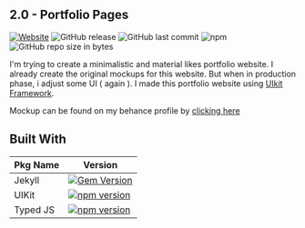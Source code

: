 ## 2.0 - Portfolio Pages 



[![Website](https://img.shields.io/website-up-down-green-red/https/iqbalaqaba.github.io.svg?label=my-website)](htps://iqbalaqaba.github.io)
![GitHub release](https://img.shields.io/github/release/qubyte/rubidium.svg)
![GitHub last commit](https://img.shields.io/github/last-commit/google/skia.svg)
![npm](https://img.shields.io/npm/v/npm.svg)
![GitHub repo size in bytes](https://img.shields.io/github/repo-size/badges/shields.svg)


I'm trying to create a minimalistic and material likes portfolio website. I already create the original mockups for this website. But when in production phase, i adjust some UI ( again ). I made this portfolio website using [UIkit Framework](https://github.com/uikit/uikit).

Mockup can be found on my behance profile by [clicking here](https://www.behance.net/gallery/68034339/One-page-portfolio-ui-concept)


## Built With

| Pkg Name  | Version |
| ------------- | ------------- |
| Jekyll | [![Gem Version](https://badge.fury.io/rb/jekyll.svg)](https://badge.fury.io/rb/jekyll) |
| UIKit | [![npm version](https://badge.fury.io/js/uikit.svg)](https://badge.fury.io/js/uikit) |
| Typed JS  | [![npm version](https://badge.fury.io/js/typed.js.svg)](https://badge.fury.io/js/typed.js)  |


